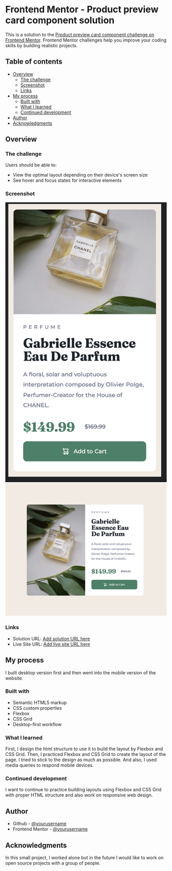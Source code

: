 # Frontend Mentor - Product preview card component solution

This is a solution to the [Product preview card component challenge on Frontend Mentor](https://www.frontendmentor.io/challenges/product-preview-card-component-GO7UmttRfa). Frontend Mentor challenges help you improve your coding skills by building realistic projects.

## Table of contents

- [Overview](#overview)
  - [The challenge](#the-challenge)
  - [Screenshot](#screenshot)
  - [Links](#links)
- [My process](#my-process)
  - [Built with](#built-with)
  - [What I learned](#what-i-learned)
  - [Continued development](#continued-development)
- [Author](#author)
- [Acknowledgments](#acknowledgments)

## Overview

### The challenge

Users should be able to:

- View the optimal layout depending on their device's screen size
- See hover and focus states for interactive elements

### Screenshot

![](./Mobile-screenshot.png)
![](./Desktop-screenshot.png)

### Links

- Solution URL: [Add solution URL here](https://your-solution-url.com)
- Live Site URL: [Add live site URL here](https://your-live-site-url.com)

## My process

I built desktop version first and then went into the mobile version of the website.

### Built with

- Semantic HTML5 markup
- CSS custom properties
- Flexbox
- CSS Grid
- Desktop-first workflow

### What I learned

First, I design the html structure to use it to build the layout by Flexbox and CSS Grid. Then, I practiced Flexbox and CSS Grid to create the layout of the page.
I tried to stick to the design as much as possible. And also, I used media queries to respond mobile devices.

### Continued development

I want to continue to practice building layouts using Flexbox and CSS Grid with proper HTML structure and also work on responsive web design.

## Author

- Github - [@yourusername](https://github.com/YusufAkilevi)
- Frontend Mentor - [@yourusername](https://www.frontendmentor.io/profile/YusufAkilevi)

## Acknowledgments

In this small project, I worked alone but in the future I would like to work on open source projects with a group of people.
